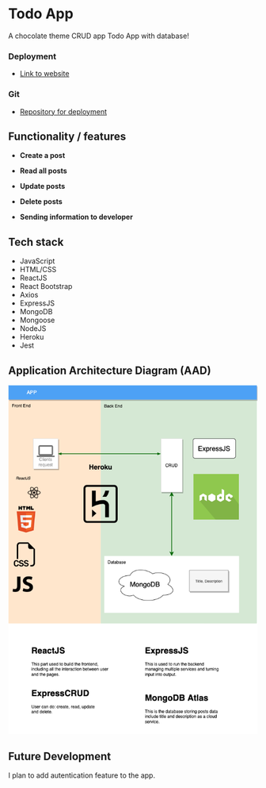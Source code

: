 # **Todo App**
A chocolate theme CRUD app Todo App with database!

### **Deployment**
- [Link to website](https://chocolatemoments.herokuapp.com)

### **Git**
- [Repository for deployment](https://github.com/xinyirachel/chocolate-moments)

## **Functionality / features**

- **Create a post**

- **Read all posts**

- **Update posts**

- **Delete posts**

- **Sending information to developer**


## **Tech stack**

- JavaScript
- HTML/CSS
- ReactJS
- React Bootstrap
- Axios
- ExpressJS
- MongoDB
- Mongoose
- NodeJS
- Heroku
- Jest


## **Application Architecture Diagram (AAD)**

![Application Architecture Diagram](./docs/Application_Architecture_Diagram.png)


## **Future Development**
I plan to add autentication feature to the app.